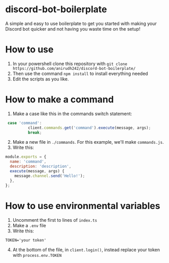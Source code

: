 ﻿# discord-bot-boilerplate
A simple and easy to use boilerplate to get you started with making your Discord bot quicker and not having you waste time on the setup!
# How to use
1) In your powershell clone this repository with `git clone https://github.com/anirudh242/discord-bot-boilerplate/`
2) Then use the command `npm install` to install everything needed
3) Edit the scripts as you like.
# How to make a command
1) Make a case like this in the commands switch statement:
```js
 case 'command':
          client.commands.get('command').execute(message, args);
          break;
```
2) Make a new file in `./commands`. For this example, we'll make `commands.js`.
3) Write this:
```js
module.exports = {
  name: 'command',
  description: 'description',
  execute(message, args) {
    message.channel.send('Hello!');
  },
};
```

# How to use environmental variables
1) Uncomment the first to lines of `index.ts`
2) Make a `.env` file
3) Write this:
```env
TOKEN='your token'
```
4) At the bottom of the file, in `client.login()`, instead replace your token with `process.env.TOKEN`
